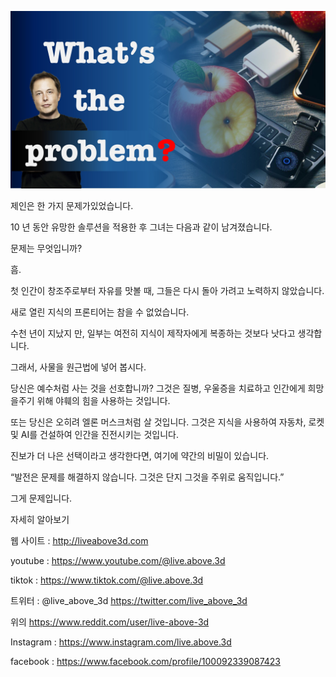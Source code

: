 ![Video cover image](../cover.jpg "cover photo")

제인은 한 가지 문제가있었습니다.

10 년 동안 유망한 솔루션을 적용한 후 그녀는 다음과 같이 남겨졌습니다.

문제는 무엇입니까?

흠.

첫 인간이 창조주로부터 자유를 맛볼 때, 그들은 다시 돌아 가려고 노력하지 않았습니다.

새로 열린 지식의 프론티어는 참을 수 없었습니다.

수천 년이 지났지 만, 일부는 여전히 지식이 제작자에게 복종하는 것보다 낫다고 생각합니다.

그래서, 사물을 원근법에 넣어 봅시다.

당신은 예수처럼 사는 것을 선호합니까? 그것은 질병, 우울증을 치료하고 인간에게 희망을주기 위해 야훼의 힘을 사용하는 것입니다.

또는 당신은 오히려 엘론 머스크처럼 살 것입니다. 그것은 지식을 사용하여 자동차, 로켓 및 AI를 건설하여 인간을 진전시키는 것입니다.

진보가 더 나은 선택이라고 생각한다면, 여기에 약간의 비밀이 있습니다.

“발전은 문제를 해결하지 않습니다. 그것은 단지 그것을 주위로 움직입니다.”

그게 문제입니다.

자세히 알아보기

웹 사이트 : http://liveabove3d.com

youtube : https://www.youtube.com/@live.above.3d

tiktok : https://www.tiktok.com/@live.above.3d

트위터 : @live_above_3d https://twitter.com/live_above_3d

위의 https://www.reddit.com/user/live-above-3d

Instagram : https://www.instagram.com/live.above.3d

facebook : https://www.facebook.com/profile/100092339087423